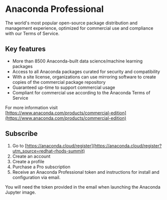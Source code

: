 # Anaconda Professional

The world's most popular open-source package distribution and management experience, optimized for commercial use and compliance with our Terms of Service.

## Key features

* More than 8500 Anaconda-built data science/machine learning packages
* Access to all Anaconda packages curated for security and compatibility
* With a site license, organizations can use mirroring software to create copies of the commercial package repository
* Guaranteed up-time to support commercial usage
* Compliant for commercial use according to the Anaconda Terms of Service

For more information visit [https://www.anaconda.com/products/commercial-edition](https://www.anaconda.com/products/commercial-edition)

## Subscribe

1. Go to [https://anaconda.cloud/register](https://anaconda.cloud/register?utm_source=redhat-rhods-summit)
1. Create an account
1. Create a profile
1. Purchase a Pro subscription
1. Receive an Anaconda Professional token and instructions for install and configuration via email.

You will need the token provided in the email when launching the Anaconda Jupyter image.
